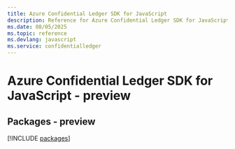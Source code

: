 ```yaml
---
title: Azure Confidential Ledger SDK for JavaScript
description: Reference for Azure Confidential Ledger SDK for JavaScript
ms.date: 08/05/2025
ms.topic: reference
ms.devlang: javascript
ms.service: confidentialledger
---
```

# Azure Confidential Ledger SDK for JavaScript - preview
## Packages - preview
[!INCLUDE [packages](confidential-ledger-index.md)]